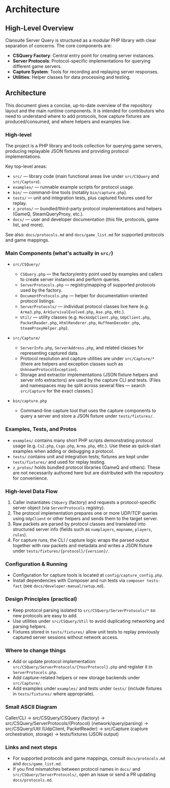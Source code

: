 # Architecture

## High-Level Overview

Clansuite Server Query is structured as a modular PHP library with clear separation of concerns. The core components are:

- **CSQuery Factory**: Central entry point for creating server instances.
- **Server Protocols**: Protocol-specific implementations for querying different game servers.
- **Capture System**: Tools for recording and replaying server responses.
- **Utilities**: Helper classes for data processing and testing.

## Architecture

This document gives a concise, up-to-date overview of the repository layout and
 the main runtime components. It is intended for contributors who need to
 understand where to add protocols, how capture fixtures are produced/consumed,
 and where helpers and examples live.

### High-level

The project is a PHP library and tools collection for querying game servers,
producing replayable JSON fixtures and providing protocol implementations.

Key top-level areas:

- `src/` — library code (main functional areas live under `src/CSQuery` and `src/Capture`).
- `examples/` — runnable example scripts for protocol usage.
- `bin/` — command-line tools (notably `bin/capture.php`).
- `tests/` — unit and integration tests, plus captured fixtures used for replay.
- `z_protos/` — bundled/third-party protocol implementations and helpers (GameQ, SteamQueryProxy, etc.).
- `docs/` — user and developer documentation (this file, protocols, game list, and more).

See also: `docs/protocols.md` and `docs/game_list.md` for supported protocols and game mappings.

### Main Components (what's actually in `src/`)

- `src/CSQuery/`
  - `CSQuery.php` — the factory/entry point used by examples and callers to create server instances and perform queries.
  - `ServerProtocols.php` — registry/mapping of supported protocols used by the factory.
  - `DocumentProtocols.php` — helper for documentation-oriented protocol listings.
   - `ServerProtocols/` — individual protocol classes live here (e.g. `Arma3.php`, `ArkSurvivalEvolved.php`, `Ase.php`, etc.).
  - `Util/` — utility classes (e.g. `MockUdpClient.php`, `UdpClient.php`, `PacketReader.php`, `HtmlRenderer.php`, `HuffmanDecoder.php`, `SteamProxyHelper.php`).

- `src/Capture/`
  - `ServerInfo.php`, `ServerAddress.php`, and related classes for representing captured data.
  - Protocol resolution and capture utilities are under `src/Capture/*` (there are helpers and exception classes such as `UnknownProtocolException`).
  - Storage and extractor implementations (JSON fixture helpers and server info extractors) are used by the capture CLI and tests. (Files and namespaces may be split across several files — search `src/Capture` for the exact classes.)

- `bin/capture.php`
  - Command-line capture tool that uses the capture components to query a server and store a JSON fixture under `tests/fixtures/`.

### Examples, Tests, and Protos

- `examples/` contains many short PHP scripts demonstrating protocol usage (e.g. `Cs2.php`, `Csgo.php`, `Arma.php`, etc.). Use these as quick-start examples when adding or debugging a protocol.
- `tests/` contains unit and integration tests; fixtures are kept under `tests/fixtures/` and used for replay testing.
- `z_protos/` holds bundled protocol libraries (GameQ and others). These are not necessarily authored here but are distributed with the repository for convenience.

### High-level Data Flow

1. Caller instantiates `CSQuery` (factory) and requests a protocol-specific server object (via `ServerProtocols` registry).
2. The protocol implementation prepares one or more UDP/TCP queries using `UdpClient` or other helpers and sends them to the target server.
3. Raw packets are parsed by protocol classes and translated into structured server info (fields such as `numplayers`, `mapname`, `players`, `rules`).
4. For capture runs, the CLI / capture logic wraps the parsed output together with raw packets and metadata and writes a JSON fixture under `tests/fixtures/{protocol}/{version}/`.

### Configuration & Running

- Configuration for capture tools is located at `config/capture_config.php`.
- Install dependencies with Composer and run tests via `composer tests-fast` (see `docs/developer-manual/setup.md`).

### Design Principles (practical)

- Keep protocol parsing isolated to `src/CSQuery/ServerProtocols/*` so new protocols are easy to add.
- Use utilities under `src/CSQuery/Util` to avoid duplicating networking and parsing helpers.
- Fixtures stored in `tests/fixtures/` allow unit tests to replay previously captured server sessions without network access.

### Where to change things

- Add or update protocol implementation: `src/CSQuery/ServerProtocols/{YourProtocol}.php` and register it in `ServerProtocols.php`.
- Add capture-related helpers or new storage backends under `src/Capture/`.
- Add examples under `examples/` and tests under `tests/` (include fixtures in `tests/fixtures/` where appropriate).

### Small ASCII Diagram

Caller/CLI
   -> src/CSQuery/CSQuery (factory)
       -> src/CSQuery/ServerProtocols/{Protocol} (network/query/parsing)
            -> src/CSQuery/Util (UdpClient, PacketReader)
       -> src/Capture (capture orchestration, storage)
   -> tests/fixtures (JSON output)

### Links and next steps

- For supported protocols and game mappings, consult `docs/protocols.md` and `docs/game_list.md`.
- If you find mismatches between protocol names in `docs/` and `src/CSQuery/ServerProtocols/`,
  open an issue or send a PR updating `docs/protocols.md`.
